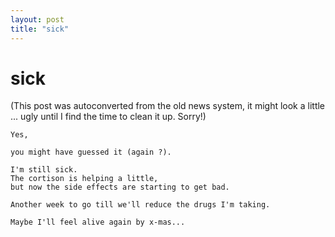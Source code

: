 ```yaml
---
layout: post
title: "sick"
---
```

<h1>sick</h1>
(This post was autoconverted from the old news system,
it might look a little ... ugly until I find the time
to clean it up.
Sorry!)

    Yes,
    
    you might have guessed it (again ?).
    
    I'm still sick.
    The cortison is helping a little,
    but now the side effects are starting to get bad.
    
    Another week to go till we'll reduce the drugs I'm taking.
    
    Maybe I'll feel alive again by x-mas...
    
    

